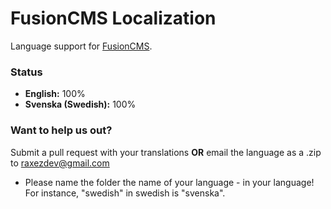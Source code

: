 FusionCMS Localization
======================

Language support for [FusionCMS](http://fusion.raxezdev.com).

### Status
* **English:** 100%
* **Svenska (Swedish):** 100%

### Want to help us out?
Submit a pull request with your translations **OR** email the language as a .zip to raxezdev@gmail.com

- Please name the folder the name of your language - in your language! For instance, "swedish" in swedish is "svenska".